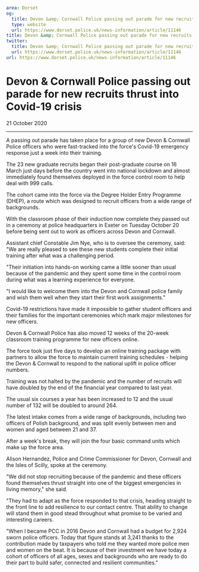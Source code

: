 ```yaml
area: Dorset
og:
  title: Devon &amp; Cornwall Police passing out parade for new recruits thrust into Covid-19 crisis
  type: website
  url: https://www.dorset.police.uk/news-information/article/11146
title: Devon &amp; Cornwall Police passing out parade for new recruits thrust into Covid-19 crisis |
twitter:
  title: Devon &amp; Cornwall Police passing out parade for new recruits thrust into Covid-19 crisis
  url: https://www.dorset.police.uk/news-information/article/11146
url: https://www.dorset.police.uk/news-information/article/11146
```

# Devon & Cornwall Police passing out parade for new recruits thrust into Covid-19 crisis

21 October 2020

* * *

A passing out parade has taken place for a group of new Devon & Cornwall Police officers who were fast-tracked into the force's Covid-19 emergency response just a week into their training.

The 23 new graduate recruits began their post-graduate course on 16 March just days before the country went into national lockdown and almost immediately found themselves deployed in the force control room to help deal with 999 calls.

The cohort came into the force via the Degree Holder Entry Programme (DHEP), a route which was designed to recruit officers from a wide range of backgrounds.

With the classroom phase of their induction now complete they passed out in a ceremony at police headquarters in Exeter on Tuesday October 20 before being sent out to work as officers across Devon and Cornwall.

Assistant chief Constable Jim Nye, who is to oversee the ceremony, said: "We are really pleased to see these new students complete their initial training after what was a challenging period.

"Their initiation into hands-on working came a little sooner than usual because of the pandemic and they spent some time in the control room during what was a learning experience for everyone.

"I would like to welcome them into the Devon and Cornwall police family and wish them well when they start their first work assignments."

Covid-19 restrictions have made it impossible to gather student officers and their families for the important ceremonies which mark major milestones for new officers.

Devon & Cornwall Police has also moved 12 weeks of the 20-week classroom training programme for new officers online.

The force took just five days to develop an online training package with partners to allow the force to maintain current training schedules - helping the Devon & Cornwall to respond to the national uplift in police officer numbers.

Training was not halted by the pandemic and the number of recruits will have doubled by the end of the financial year compared to last year.

The usual six courses a year has been increased to 12 and the usual number of 132 will be doubled to around 264.

The latest intake comes from a wide range of backgrounds, including two officers of Polish background, and was split evenly between men and women and aged between 21 and 37.

After a week's break, they will join the four basic command units which make up the force area.

Alison Hernandez, Police and Crime Commissioner for Devon, Cornwall and the Isles of Scilly, spoke at the ceremony.

"We did not stop recruiting because of the pandemic and these officers found themselves thrust straight into one of the biggest emergencies in living memory," she said.

"They had to adapt as the force responded to that crisis, heading straight to the front line to add resilience to our contact centre. That ability to change will stand them in good stead throughout what promise to be varied and interesting careers.

"When I became PCC in 2016 Devon and Cornwall had a budget for 2,924 sworn police officers. Today that figure stands at 3,241 thanks to the contribution made by taxpayers who told me they wanted more police men and women on the beat. It is because of their investment we have today a cohort of officers of all ages, sexes and backgrounds who are ready to do their part to build safer, connected and resilient communities."
